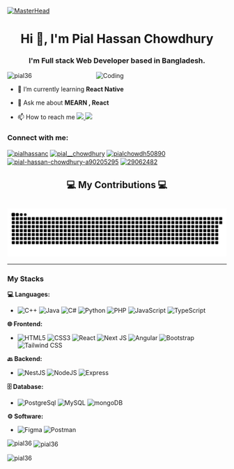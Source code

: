 [![MasterHead](https://firebasestorage.googleapis.com/v0/b/flexi-coding.appspot.com/o/dempgi7-520f8d5f-63d4-4453-8822-dbc149ae27f8.gif?alt=media&token=91c0c7b2-93c3-4029-b011-1a8703c5730d)](https://rishavchanda.io)
<h1 align="center">Hi 👋, I'm Pial Hassan Chowdhury</h1>
<h3 align="center">I'm Full stack Web Developer based in Bangladesh.</h3>
<img align="right" alt="Coding" width="300" src="https://cdn.dribbble.com/users/1162077/screenshots/3848914/programmer.gif">

<p align="left"> <img src="https://komarev.com/ghpvc/?username=pial36&label=Profile%20views&color=0e75b6&style=flat" alt="pial36" /> </p>

- 🌱 I’m currently learning **React Native**

- 💬 Ask me about **MEARN , React**

- 📫 How to reach me <a align="center" href="mailto:pialhassanchowdhury@gmail.com">
    <img src="https://img.shields.io/badge/Gmail-333333?style=for-the-badge&logo=gmail&logoColor=red" />
  </a>
  <a href="https://pial36.github.io" target="_blank">
     <img src="https://img.shields.io/badge/Portfolio-FF5722?style=for-the-badge&logo=todoist&logoColor=white" target="_blank" /> <!-- sqlite, safari, google-chrome are other good icon options -->
  </a>
  



<h3 align="left">Connect with me:</h3>
<p align="left">
<a href="https://fb.com/pialhassanc" target="blank"><img align="center" src="https://raw.githubusercontent.com/rahuldkjain/github-profile-readme-generator/master/src/images/icons/Social/facebook.svg" alt="pialhassanc" height="30" width="40" /></a>
<a href="https://instagram.com/pial__chowdhury" target="blank"><img align="center" src="https://raw.githubusercontent.com/rahuldkjain/github-profile-readme-generator/master/src/images/icons/Social/instagram.svg" alt="pial__chowdhury" height="30" width="40" /></a>
<a href="https://twitter.com/pialchowdh50890" target="blank"><img align="center" src="https://raw.githubusercontent.com/rahuldkjain/github-profile-readme-generator/master/src/images/icons/Social/twitter.svg" alt="pialchowdh50890" height="30" width="40" /></a>
<a href="https://linkedin.com/in/pial-hassan-chowdhury-a90205295" target="blank"><img align="center" src="https://raw.githubusercontent.com/rahuldkjain/github-profile-readme-generator/master/src/images/icons/Social/linked-in-alt.svg" alt="pial-hassan-chowdhury-a90205295" height="30" width="40" /></a>
<a href="https://stackoverflow.com/users/29062482" target="blank"><img align="center" src="https://raw.githubusercontent.com/rahuldkjain/github-profile-readme-generator/master/src/images/icons/Social/stack-overflow.svg" alt="29062482" height="30" width="40" /></a>
</p>


<div align="center">
  <h2>💻 My Contributions 💻</h2>
  <br>
  <picture>
  <source media="(prefers-color-scheme: dark)" srcset="https://raw.githubusercontent.com/pial36/pial36/output/github-snake-dark.svg" />
  <source media="(prefers-color-scheme: light)" srcset="https://raw.githubusercontent.com/pial36/pial36/output/github-snake.svg" />
  <img alt="github-snake" src="https://raw.githubusercontent.com/pial36/pial36/output/github-snake.svg" />
</picture>
  
  <br/>
</div>

<hr/>

### My Stacks

**💻 Languages:**
- ![C++](https://img.shields.io/badge/c++-%2300599C.svg?style=for-the-badge&logo=c%2B%2B&logoColor=white)
  ![Java](https://img.shields.io/badge/java-%23ED8B00.svg?style=for-the-badge&logo=openjdk&logoColor=white)
  ![C#](https://img.shields.io/badge/c%23-%23239120.svg?style=for-the-badge&logo=csharp&logoColor=white)
  ![Python](https://img.shields.io/badge/python-3670A0?style=for-the-badge&logo=python&logoColor=ffdd54)
  ![PHP](https://img.shields.io/badge/php-%23777BB4.svg?style=for-the-badge&logo=php&logoColor=white)
  ![JavaScript](https://img.shields.io/badge/javascript-%23323330.svg?style=for-the-badge&logo=javascript&logoColor=%23F7DF1E)
  ![TypeScript](https://img.shields.io/badge/typescript-%23007ACC.svg?style=for-the-badge&logo=typescript&logoColor=white)

**🌐 Frontend:**
- ![HTML5](https://img.shields.io/badge/-HTML5-orange?style=for-the-badge&logo=html5&logoColor=white)
  ![CSS3](https://img.shields.io/badge/-CSS3-blue?style=for-the-badge&logo=css3&logoColor=white)
  ![React](https://img.shields.io/badge/react-%2320232a.svg?style=for-the-badge&logo=react&logoColor=%2361DAFB)
  ![Next JS](https://img.shields.io/badge/Next-black?style=for-the-badge&logo=next.js&logoColor=white)
  ![Angular](https://img.shields.io/badge/Angular-red?style=for-the-badge&logo=angular&logoColor=white)
  ![Bootstrap](https://img.shields.io/badge/Bootstrap-%237952B3?style=for-the-badge&logo=Bootstrap&labelColor=black)
  ![Tailwind CSS](https://img.shields.io/badge/-Tailwind_CSS-38B2AC?style=for-the-badge&logo=tailwind-css&logoColor=white)

**🔙 Backend:**
- ![NestJS](https://img.shields.io/badge/nestjs-%23E0234E.svg?style=for-the-badge&logo=nestjs&logoColor=white)
  ![NodeJS](https://img.shields.io/badge/node.js-6DA55F?style=for-the-badge&logo=node.js&logoColor=white)
  ![Express](https://img.shields.io/badge/express-%23000000?style=for-the-badge&logo=express)

**🗄️ Database:**
- ![PostgreSql](https://img.shields.io/badge/PostgreSQL-%234169E1?style=for-the-badge&logo=postgresql&logoColor=white)
  ![MySQL](https://img.shields.io/badge/Mysql-%234479A1?style=for-the-badge&logo=mysql&logoColor=white)
  ![mongoDB](https://img.shields.io/badge/mongodb-%2347A248?style=for-the-badge&logo=mongodb&logoColor=white)

**⚙️ Software:**
- ![Figma](https://img.shields.io/badge/figma-%23BF1313?style=for-the-badge&logo=figma&logoColor=white)
  ![Postman](https://img.shields.io/badge/postman-%23FF6C37?style=for-the-badge&logo=postman&logoColor=white)
  

<p><img align="left" src="https://github-readme-stats.vercel.app/api/top-langs?username=pial36&show_icons=true&locale=en&layout=compact&theme=dark" alt="pial36" /></p>

<p>&nbsp;<img align="center" src="https://github-readme-stats.vercel.app/api?username=pial36&show_icons=true&locale=en&theme=dark" alt="pial36" /></p>

<p><img align="center" src="https://github-readme-streak-stats.herokuapp.com/?user=pial36&theme=dark&" alt="pial36" /></p>
